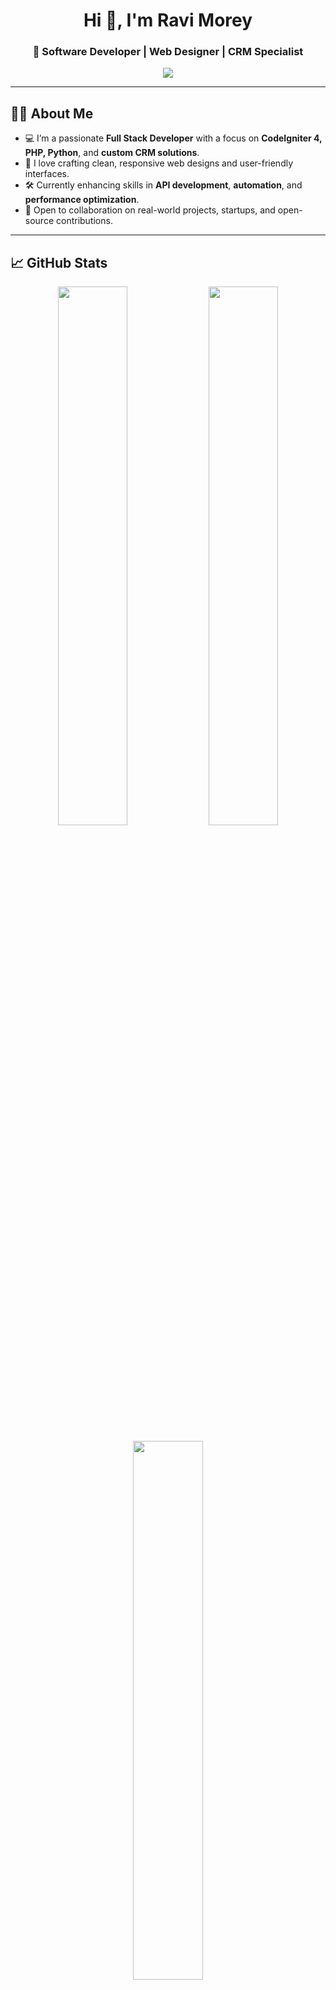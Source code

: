 <!--- - 👋 Hi, I’m @Ravi-Morey
- 👀 I’m interested in ...
- 🌱 I’m currently learning ...
- 💞️ I’m looking to collaborate on ...
- 📫 How to reach me ...
--->
<!---
Ravi-Morey/Ravi-Morey is a ✨ special ✨ repository because its `README.md` (this file) appears on your GitHub profile.
You can click the Preview link to take a look at your changes.
--->
<h1 align="center">Hi 👋, I'm Ravi Morey</h1>
<h3 align="center">🚀 Software Developer | Web Designer | CRM Specialist</h3>

<p align="center">
  <img src="https://readme-typing-svg.herokuapp.com?color=1ED760&lines=Full+Stack+Developer;Web+Design+Enthusiast;CRM+System+Architect;Always+Learning+New+Tech" />
</p>

---

## 🧑‍💻 About Me

- 💻 I’m a passionate **Full Stack Developer** with a focus on **CodeIgniter 4, PHP, Python**, and **custom CRM solutions**.  
- 🎨 I love crafting clean, responsive web designs and user-friendly interfaces.  
- 🛠️ Currently enhancing skills in **API development**, **automation**, and **performance optimization**.  
- 🤝 Open to collaboration on real-world projects, startups, and open-source contributions.

---

## 📈 GitHub Stats

<p align="center">
  <img src="https://github-readme-stats.vercel.app/api?username=Ravi-Morey&show_icons=true&theme=radical" width="47%" />
  <img src="https://github-readme-streak-stats.herokuapp.com/?user=Ravi-Morey&theme=radical" width="47%" />
</p>

<p align="center">
  <img src="https://github-readme-stats.vercel.app/api/top-langs/?username=Ravi-Morey&layout=compact&theme=radical" width="47%" />
</p>

---

## 🛠️ Languages & Tools

<p>
  <img src="https://skillicons.dev/icons?i=php,python,laravel,html,css,js,react,bootstrap,mysql,git,github,vscode,figma,linux" />
</p>

---

## 📬 Connect with Me

- 📧 Email: **moreravi760@gmail.com**
- 💼 LinkedIn: [linkedin.com/in/ravi-morey-25r25r25][https://www.linkedin.com/in/ravi-morey-25r25r25/]
- 🌐 Portfolio: *https://www.ravimorey.com*

---

## 📊 Profile Insights

- 🧠 **Total Contributions (Last Year)**: _Check your GitHub profile sidebar_
- 🔥 **Current Streak**: _Check stats above_
- 🏆 **Longest Streak**: _Check stats above_
- 🌟 **Most Used Language**: _See language chart above_

---

<p align="center">
  <img src="https://komarev.com/ghpvc/?username=Ravi-Morey&label=Profile%20Views&color=brightgreen&style=flat" alt="profile views" />
</p>

